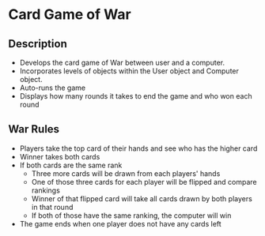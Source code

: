 # Card Game of War

## Description
  - Develops the card game of War between user and a computer. 
  - Incorporates levels of objects within the User object and Computer object.
  - Auto-runs the game
  - Displays how many rounds it takes to end the game and who won each round

## War Rules
  - Players take the top card of their hands and see who has the higher card 
  - Winner takes both cards
  - If both cards are the same rank
    - Three more cards will be drawn from each players' hands 
    - One of those three cards for each player will be flipped and compare rankings
    - Winner of that flipped card will take all cards drawn by both players in that round
    - If both of those have the same ranking, the computer will win
  - The game ends when one player does not have any cards left

